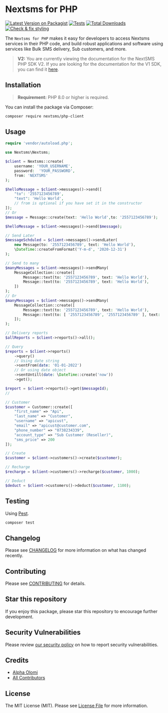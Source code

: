 # Nextsms for PHP

[![Latest Version on Packagist](https://img.shields.io/packagist/v/nextsms/php-client.svg?style=flat-square)](https://packagist.org/packages/nextsms/php-client)
[![Tests](https://github.com/nextsms/php-client/actions/workflows/run-tests.yml/badge.svg?branch=main)](https://github.com/nextsms/php-client/actions/workflows/run-tests.yml)
[![Total Downloads](https://img.shields.io/packagist/dt/nextsms/php-client.svg?style=flat-square)](https://packagist.org/packages/nextsms/php-client)
[![Check & fix styling](https://github.com/nextsms/php-client/actions/workflows/php-cs-fixer.yml/badge.svg)](https://github.com/nextsms/php-client/actions/workflows/php-cs-fixer.yml)

The `Nextsms for PHP` makes it easy for developers to access Nextsms services in their PHP code, and build robust applications and software using services like Bulk SMS delivery, Sub customers, and more.

> **V2:** You are currently viewing the documentation for the NextSMS PHP SDK V2. If you are looking for the documentation for the V1 SDK, you can find it [here](#).


## Installation

> **Requirement:** PHP 8.0 or higher is required.

You can install the package via Composer:

```bash
composer require nextsms/php-client
```

## Usage

```php
require 'vendor/autoload.php';

use Nextsms\Nextsms;

$client = Nextsms::create(
    username: 'YOUR_USERNAME',
    password:  'YOUR_PASSWORD',
    from: 'NEXTSMS'
);

$helloMessage = $client->messages()->send([
    "to": '2557123456789',
    "text": 'Hello World', 
    // from is optional if you have set it in the constructor
]);
// Or
$message = Message::create(text: 'Hello World',to: '2557123456789');

$helloMessage = $client->messages()->send($message);

// Send Later
$messageSchduled = $client->messages()->sendLater(
    new Message(to: '2557123456789', text: 'Hello World'), 
    \DateTime::createFromFormat('Y-m-d', '2020-12-31')
);

// Send to many
$manyMessages = $client->messages()->sendMany(
    MessageCollection::create([
        Message::text(to: '2557123456789', text: 'Hello World'),
        Message::text(to: '2557123456789', text: 'Hello World'),
    ])
);
// Or
$manyMessages = $client->messages()->sendMany(
    MessageCollection::create([
        Message::text(to: '2557123456789', text: 'Hello World'),
        Message::text(to: [ '2557123456789', '2557123456789' ], text: 'Hello World'),
    ]);    
);

// Delivery reports
$allReports = $client->reports()->all();

// Query
$reports = $client->reports()
    ->query()
    // Using date string
    ->sentFrom(date: '01-01-2022')
    // Or using date object
    ->sentUntill(date: \DateTime::create('now'))
    ->get();

$report = $client->reports()->get($messageId);
// 

// Customer
$customer = Customer::create([
    "first_name" => "Api",
    "last_name" => "Customer",
    "username" => "apicust",
    "email" => "apicust@customer.com",
    "phone_number" => "0738234339",
    "account_type" => "Sub Customer (Reseller)", 
    "sms_price" => 200
]);

// Create
$customer = $client->customers()->create($customer);

// Recharge
$recharge = $client->customers()->recharge($customer, 1000);

// Deduct
$deduct = $client->customers()->deduct($customer, 1100);
```

## Testing

Using [Pest](http://pestphp.com).

```bash
composer test
```

## Changelog

Please see [CHANGELOG](CHANGELOG.md) for more information on what has changed recently.

## Contributing

Please see [CONTRIBUTING](./.github/CONTRIBUTING.md) for details.


## Star this repository

If you enjoy this package, please star this repository to encourage further development.

## Security Vulnerabilities

Please review [our security policy](../../security/policy) on how to report security vulnerabilities.

## Credits

- [Alpha Olomi](https://github.com/nextsms)
- [All Contributors](../../contributors)

## License

The MIT License (MIT). Please see [License File](LICENSE.md) for more information.
